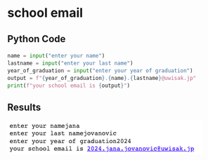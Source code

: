 # school email

## Python Code
``` .py
name = input("enter your name")
lastname = input("enter your last name")
year_of_graduation = input("enter your year of graduation")
output = f"{year_of_graduation}.{name}.{lastname}@uwisak.jp"
print(f"your school email is {output}")
```
##

## Results
![](school_email.png)
